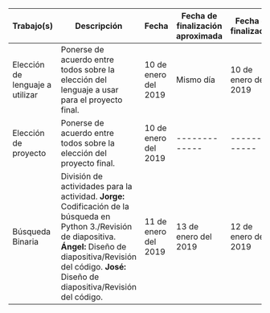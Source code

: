 Trabajo(s) | Descripción | Fecha | Fecha de finalización aproximada | Fecha de finalización | Notas
------------ | ------------- | ------------- | ------------- | ------------- | -------------
Elección de lenguaje a utilizar | Ponerse de acuerdo entre todos sobre la elección del lenguaje a usar para el proyecto final. | 10 de enero del 2019 | Mismo día | 10 de enero del 2019 | Se eligió Python 3 (Python 3.7.2)
Elección de proyecto | Ponerse de acuerdo entre todos sobre la elección del proyecto final. | 10 de enero del 2019 | ------------- | ------------- | -------------
Búsqueda Binaria | División de actividades para la actividad. **Jorge:** Codificación de la búsqueda en Python 3./Revisión de diapositiva. **Ángel:** Diseño de diapositiva/Revisión del código. **José:** Diseño de diapositiva/Revisión del código. | 11 de enero del 2019 | 13 de enero del 2019 | 12 de enero del 2019 | Se revisó el codigo por todos los integrantes al igual que la diapositiva, todos aprobaron el estado de estos.
